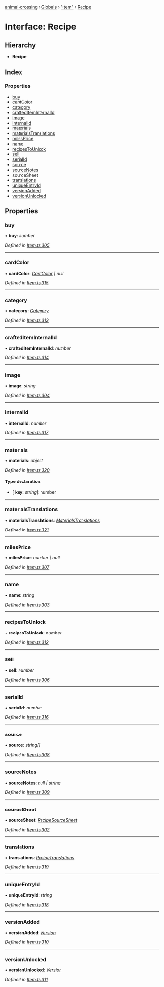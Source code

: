 [animal-crossing](../README.md) › [Globals](../globals.md) › ["Item"](../modules/_item_.md) › [Recipe](_item_.recipe.md)

# Interface: Recipe

## Hierarchy

* **Recipe**

## Index

### Properties

* [buy](_item_.recipe.md#buy)
* [cardColor](_item_.recipe.md#cardcolor)
* [category](_item_.recipe.md#category)
* [craftedItemInternalId](_item_.recipe.md#craftediteminternalid)
* [image](_item_.recipe.md#image)
* [internalId](_item_.recipe.md#internalid)
* [materials](_item_.recipe.md#materials)
* [materialsTranslations](_item_.recipe.md#materialstranslations)
* [milesPrice](_item_.recipe.md#milesprice)
* [name](_item_.recipe.md#name)
* [recipesToUnlock](_item_.recipe.md#recipestounlock)
* [sell](_item_.recipe.md#sell)
* [serialId](_item_.recipe.md#serialid)
* [source](_item_.recipe.md#source)
* [sourceNotes](_item_.recipe.md#sourcenotes)
* [sourceSheet](_item_.recipe.md#sourcesheet)
* [translations](_item_.recipe.md#translations)
* [uniqueEntryId](_item_.recipe.md#uniqueentryid)
* [versionAdded](_item_.recipe.md#versionadded)
* [versionUnlocked](_item_.recipe.md#versionunlocked)

## Properties

###  buy

• **buy**: *number*

*Defined in [Item.ts:305](https://github.com/Norviah/animal-crossing/blob/e332c53/module/types/Item.ts#L305)*

___

###  cardColor

• **cardColor**: *[CardColor](../enums/_item_.cardcolor.md) | null*

*Defined in [Item.ts:315](https://github.com/Norviah/animal-crossing/blob/e332c53/module/types/Item.ts#L315)*

___

###  category

• **category**: *[Category](../enums/_item_.category.md)*

*Defined in [Item.ts:313](https://github.com/Norviah/animal-crossing/blob/e332c53/module/types/Item.ts#L313)*

___

###  craftedItemInternalId

• **craftedItemInternalId**: *number*

*Defined in [Item.ts:314](https://github.com/Norviah/animal-crossing/blob/e332c53/module/types/Item.ts#L314)*

___

###  image

• **image**: *string*

*Defined in [Item.ts:304](https://github.com/Norviah/animal-crossing/blob/e332c53/module/types/Item.ts#L304)*

___

###  internalId

• **internalId**: *number*

*Defined in [Item.ts:317](https://github.com/Norviah/animal-crossing/blob/e332c53/module/types/Item.ts#L317)*

___

###  materials

• **materials**: *object*

*Defined in [Item.ts:320](https://github.com/Norviah/animal-crossing/blob/e332c53/module/types/Item.ts#L320)*

#### Type declaration:

* \[ **key**: *string*\]: number

___

###  materialsTranslations

• **materialsTranslations**: *[MaterialsTranslations](_item_.materialstranslations.md)*

*Defined in [Item.ts:321](https://github.com/Norviah/animal-crossing/blob/e332c53/module/types/Item.ts#L321)*

___

###  milesPrice

• **milesPrice**: *number | null*

*Defined in [Item.ts:307](https://github.com/Norviah/animal-crossing/blob/e332c53/module/types/Item.ts#L307)*

___

###  name

• **name**: *string*

*Defined in [Item.ts:303](https://github.com/Norviah/animal-crossing/blob/e332c53/module/types/Item.ts#L303)*

___

###  recipesToUnlock

• **recipesToUnlock**: *number*

*Defined in [Item.ts:312](https://github.com/Norviah/animal-crossing/blob/e332c53/module/types/Item.ts#L312)*

___

###  sell

• **sell**: *number*

*Defined in [Item.ts:306](https://github.com/Norviah/animal-crossing/blob/e332c53/module/types/Item.ts#L306)*

___

###  serialId

• **serialId**: *number*

*Defined in [Item.ts:316](https://github.com/Norviah/animal-crossing/blob/e332c53/module/types/Item.ts#L316)*

___

###  source

• **source**: *string[]*

*Defined in [Item.ts:308](https://github.com/Norviah/animal-crossing/blob/e332c53/module/types/Item.ts#L308)*

___

###  sourceNotes

• **sourceNotes**: *null | string*

*Defined in [Item.ts:309](https://github.com/Norviah/animal-crossing/blob/e332c53/module/types/Item.ts#L309)*

___

###  sourceSheet

• **sourceSheet**: *[RecipeSourceSheet](../enums/_item_.recipesourcesheet.md)*

*Defined in [Item.ts:302](https://github.com/Norviah/animal-crossing/blob/e332c53/module/types/Item.ts#L302)*

___

###  translations

• **translations**: *[RecipeTranslations](_item_.recipetranslations.md)*

*Defined in [Item.ts:319](https://github.com/Norviah/animal-crossing/blob/e332c53/module/types/Item.ts#L319)*

___

###  uniqueEntryId

• **uniqueEntryId**: *string*

*Defined in [Item.ts:318](https://github.com/Norviah/animal-crossing/blob/e332c53/module/types/Item.ts#L318)*

___

###  versionAdded

• **versionAdded**: *[Version](../enums/_item_.version.md)*

*Defined in [Item.ts:310](https://github.com/Norviah/animal-crossing/blob/e332c53/module/types/Item.ts#L310)*

___

###  versionUnlocked

• **versionUnlocked**: *[Version](../enums/_item_.version.md)*

*Defined in [Item.ts:311](https://github.com/Norviah/animal-crossing/blob/e332c53/module/types/Item.ts#L311)*
